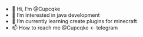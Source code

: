 - 👋 Hi, I’m @Cupcqke
- 👀 I’m interested in java development
- 🌱 I’m currently learning create plugins for minecraft
- 📫 How to reach me @Cupcqke <- telegram
